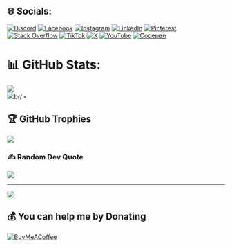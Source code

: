 
## 🌐 Socials:
[![Discord](https://img.shields.io/badge/Discord-%237289DA.svg?logo=discord&logoColor=white)](https://discord.gg/1364122469862211646) [![Facebook](https://img.shields.io/badge/Facebook-%231877F2.svg?logo=Facebook&logoColor=white)](https://facebook.com/abditwayessa) [![Instagram](https://img.shields.io/badge/Instagram-%23E4405F.svg?logo=Instagram&logoColor=white)](https://instagram.com/abditwayessa) [![LinkedIn](https://img.shields.io/badge/LinkedIn-%230077B5.svg?logo=linkedin&logoColor=white)](https://linkedin.com/in/abditwayessa) [![Pinterest](https://img.shields.io/badge/Pinterest-%23E60023.svg?logo=Pinterest&logoColor=white)](https://pinterest.com/abditwayessa) [![Stack Overflow](https://img.shields.io/badge/-Stackoverflow-FE7A16?logo=stack-overflow&logoColor=white)](https://stackoverflow.com/users/19697236) [![TikTok](https://img.shields.io/badge/TikTok-%23000000.svg?logo=TikTok&logoColor=white)](https://tiktok.com/@abditwayessa) [![X](https://img.shields.io/badge/X-black.svg?logo=X&logoColor=white)](https://x.com/abditwayessa) [![YouTube](https://img.shields.io/badge/YouTube-%23FF0000.svg?logo=YouTube&logoColor=white)](https://youtube.com/@@miiltoot) [![Codepen](https://img.shields.io/badge/Codepen-000000?logo=codepen&logoColor=white)](https://codepen.io/abditwayessa) 

# 📊 GitHub Stats:
![](https://github-readme-stats.vercel.app/api?username=abditwayessa&theme=dark&hide_border=false&include_all_commits=true&count_private=true)<br/>
![](https://github-readme-stats.vercel.app/api?username=abditwayessa&theme=dark&hide_border=false&count_private=true&hide=contribs,prs)br/>
## 🏆 GitHub Trophies
![](https://github-profile-trophy.vercel.app/?username=abditwayessa&theme=nightowl&no-frame=true&no-bg=true&margin-w=4)

### ✍️ Random Dev Quote
![](https://quotes-github-readme.vercel.app/api?type=horizontal&theme=radical)

---
[![](https://visitcount.itsvg.in/api?id=abditwayessa&icon=0&color=0)](https://visitcount.itsvg.in)

  ## 💰 You can help me by Donating
  [![BuyMeACoffee](https://img.shields.io/badge/Buy%20Me%20a%20Coffee-ffdd00?style=for-the-badge&logo=buy-me-a-coffee&logoColor=black)](https://buymeacoffee.com/abditwayessa) 

  
<!-- Proudly created with GPRM ( https://gprm.itsvg.in ) -->
